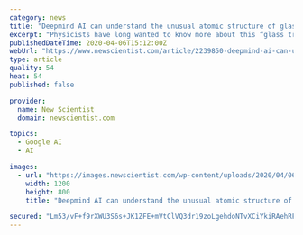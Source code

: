 ```yaml
---
category: news
title: "Deepmind AI can understand the unusual atomic structure of glass"
excerpt: "Physicists have long wanted to know more about this “glass transition”. “Given that glasses are everywhere – from windows to your phone screen – it’s odd that we don’t really understand its structure and dynamism,” says Victor Bapst at AI firm DeepMind. … Why we still don't know what the death rate is for covid-19 Coronavirus ..."
publishedDateTime: 2020-04-06T15:12:00Z
webUrl: "https://www.newscientist.com/article/2239850-deepmind-ai-can-understand-the-unusual-atomic-structure-of-glass/"
type: article
quality: 54
heat: 54
published: false

provider:
  name: New Scientist
  domain: newscientist.com

topics:
  - Google AI
  - AI

images:
  - url: "https://images.newscientist.com/wp-content/uploads/2020/04/06122033/gettyimages-104189164_web.jpg"
    width: 1200
    height: 800
    title: "Deepmind AI can understand the unusual atomic structure of glass"

secured: "Lm53/vF+f9rXWU3S6s+JK1ZFE+mVtClVQ3dr19zoLgehdoNTvXCiYkiRAehRFhQ8bIKnlQ0nCSpCMdE0tcHxE/m7h8GhaSPJo6JJNBAiGeQ2Iskv+kaOOQ2Jj4SFkQ3ZT7F1WoXtLCp1qWBmR+NFxLQz73bGcLpXiHuAxSg1IjTeBAbsVmhwvnZLAXa3cNoMBzgbJK+iH871OrtbpRs8yDqqHxX/l457LJVDUoO5L2z42lUQYnzVHl2h/E7hCN+m9LgefavzMwUs2mLHlqDbqAri0TgcNDeqjbpZV6iDKNEmaxFTL6aj0hWkdCjVGr3M;U1k0mOCO3tczJMUQzU04OQ=="
---
```


